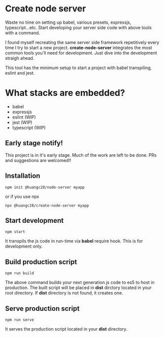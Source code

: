 # Create node server

Waste no time on setting up babel, various presets, expressjs, typescript...etc.
Start developing your server side code with above tools with a command.

I found myself recreating the same server side framework repetitively every time I try to
start a new project. **create-node-server** integrates the most common tools you'll need
for development. Just dive into the development straigh ahead.

This tool has the minimum setup to start a project with babel transpiling, eslint and jest.

# What stacks are embedded?

- babel
- expressjs
- eslint (WIP)
- jest (WIP)
- typescript (WIP)

## Early stage notify!

This project is in it's early stage. Much of the work are left to be done. PRs and suggestions are welcomed!!

## Installation

`npm init @huangc28/node-server myapp`

or if you use npx

`npx @huangc28/create-node-server myapp`

## Start development

`npm start`

It transpils the js code in run-time via **babel** require hook. This is for development only.

## Build production script

`npm run build`

The above command builds your next generation js code to es5 to host in production.
The built script will be placed in **dist** dirctory located in your root directory.
If **dist** directory is not found, it creates one.

## Serve production script

`npm run serve`

It serves the production script located in your **dist** directory.